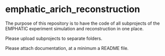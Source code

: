 # emphatic_arich_reconstruction
The purpose of this repository is to have the code of all subprojects of the EMPHATIC experiment simulation and reconstruction in one place.

Please upload subprojects to separate folders.

Please attach documentation, at a minimum a README file.
